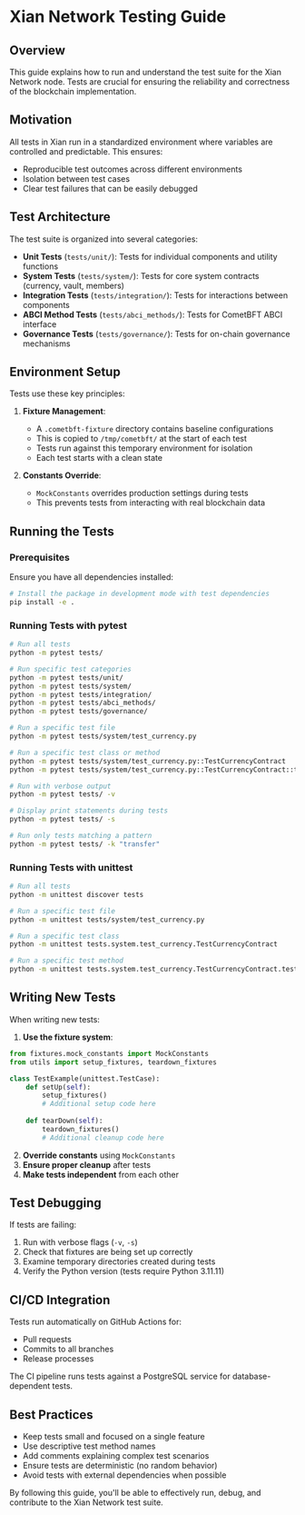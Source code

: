 # Xian Network Testing Guide

## Overview

This guide explains how to run and understand the test suite for the Xian Network node. Tests are crucial for ensuring the reliability and correctness of the blockchain implementation.

## Motivation

All tests in Xian run in a standardized environment where variables are controlled and predictable. This ensures:

- Reproducible test outcomes across different environments
- Isolation between test cases
- Clear test failures that can be easily debugged

## Test Architecture

The test suite is organized into several categories:

- **Unit Tests** (`tests/unit/`): Tests for individual components and utility functions
- **System Tests** (`tests/system/`): Tests for core system contracts (currency, vault, members)
- **Integration Tests** (`tests/integration/`): Tests for interactions between components
- **ABCI Method Tests** (`tests/abci_methods/`): Tests for CometBFT ABCI interface
- **Governance Tests** (`tests/governance/`): Tests for on-chain governance mechanisms

## Environment Setup

Tests use these key principles:

1. **Fixture Management**:
   - A `.cometbft-fixture` directory contains baseline configurations 
   - This is copied to `/tmp/cometbft/` at the start of each test
   - Tests run against this temporary environment for isolation
   - Each test starts with a clean state

2. **Constants Override**:
   - `MockConstants` overrides production settings during tests
   - This prevents tests from interacting with real blockchain data

## Running the Tests

### Prerequisites

Ensure you have all dependencies installed:

```bash
# Install the package in development mode with test dependencies
pip install -e .
```

### Running Tests with pytest

```bash
# Run all tests
python -m pytest tests/

# Run specific test categories
python -m pytest tests/unit/
python -m pytest tests/system/
python -m pytest tests/integration/
python -m pytest tests/abci_methods/
python -m pytest tests/governance/

# Run a specific test file
python -m pytest tests/system/test_currency.py

# Run a specific test class or method
python -m pytest tests/system/test_currency.py::TestCurrencyContract
python -m pytest tests/system/test_currency.py::TestCurrencyContract::test_transfer

# Run with verbose output
python -m pytest tests/ -v

# Display print statements during tests
python -m pytest tests/ -s

# Run only tests matching a pattern
python -m pytest tests/ -k "transfer"
```

### Running Tests with unittest

```bash
# Run all tests
python -m unittest discover tests

# Run a specific test file
python -m unittest tests/system/test_currency.py

# Run a specific test class
python -m unittest tests.system.test_currency.TestCurrencyContract

# Run a specific test method
python -m unittest tests.system.test_currency.TestCurrencyContract.test_transfer
```

## Writing New Tests

When writing new tests:

1. **Use the fixture system**:
```python
from fixtures.mock_constants import MockConstants
from utils import setup_fixtures, teardown_fixtures

class TestExample(unittest.TestCase):
    def setUp(self):
        setup_fixtures()
        # Additional setup code here
        
    def tearDown(self):
        teardown_fixtures()
        # Additional cleanup code here
```

2. **Override constants** using `MockConstants`
3. **Ensure proper cleanup** after tests
4. **Make tests independent** from each other

## Test Debugging

If tests are failing:

1. Run with verbose flags (`-v`, `-s`)
2. Check that fixtures are being set up correctly
3. Examine temporary directories created during tests
4. Verify the Python version (tests require Python 3.11.11)

## CI/CD Integration

Tests run automatically on GitHub Actions for:
- Pull requests 
- Commits to all branches
- Release processes

The CI pipeline runs tests against a PostgreSQL service for database-dependent tests.

## Best Practices

- Keep tests small and focused on a single feature
- Use descriptive test method names
- Add comments explaining complex test scenarios
- Ensure tests are deterministic (no random behavior)
- Avoid tests with external dependencies when possible

By following this guide, you'll be able to effectively run, debug, and contribute to the Xian Network test suite.